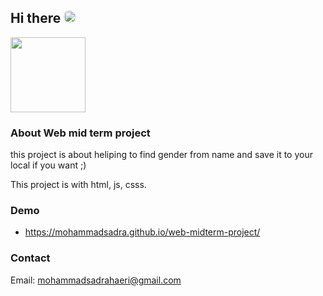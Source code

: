 


## Hi there <img style="border-radius: 50%;" src="https://github.com/TheDudeThatCode/TheDudeThatCode/blob/master/Assets/Hi.gif" width="20px">
<img src="https://visagetechnologies.com/wp-content/uploads/2020/01/2.png" width="120px">

### About Web mid term project 
this project is about heliping to find gender from name and save it to your local if you want ;)

This project is with html, js, csss.


### Demo
- https://mohammadsadra.github.io/web-midterm-project/

### Contact

Email: mohammadsadrahaeri@gmail.com




